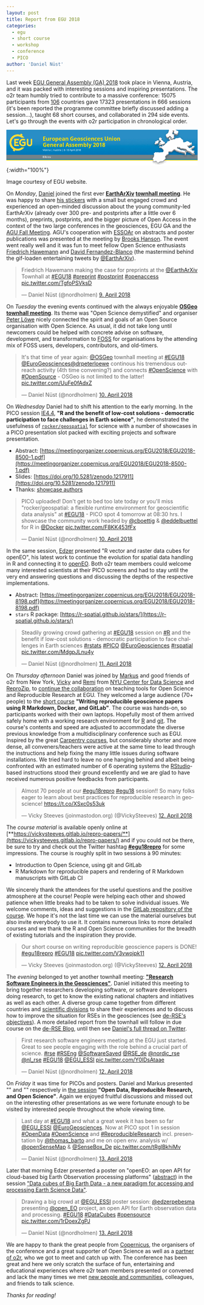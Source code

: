 ```yaml
---
layout: post
title: Report from EGU 2018
categories:
  - egu
  - short course
  - workshop
  - conference
  - PICO
author: 'Daniel Nüst'
---
```


Last week [EGU General Assembly (GA) 2018](http://egu2018.eu/) took place in Vienna, Austria, and it was packed with interesting sessions and inspiring presentations.
The o2r team humbly tried to contribute to a massive conference: 15075 participants from [106](https://egu2018.eu/#CountryStatistics) countries gave 17323 presentations in 666 sessions (it's been reported the programme committee briefly discussed adding a session...), taught 68 short courses, and collaborated in 294 side events.
Let's go through the events with o2r participation in chronological order.

![EGU 2018 conference banner](/public/images/egu2018-banner.png){:width="100%"}
<p class="attributionInlineImage">Image courtesy of EGU website.</p>

On _Monday_, [Daniel](https://orcid.org/0000-0002-0024-5046) joined the first ever<!--more--> **[EarthArXiv](http://eartharxiv.org/) [townhall meeting](https://meetingorganizer.copernicus.org/EGU2018/session/29063)**.
He was happy to share [his stickers](https://www.generosity.com/community-fundraising/ten-thousand-eartharxiv-preprint-service-stickers) with a small but engaged crowd and experienced an open-minded discussion about the young community-led EarthArXiv (already over 300 pre- and postprints after a little over 6 months), preprints, postprints, and the bigger picture of Open Access in the context of the two large conferences in the geosciences, EGU GA and the [AGU Fall Meeting](https://fallmeeting.agu.org). AGU's cooperation with [ESSOAr](https://www.essoar.org/) on abstracts and poster publications was presented at the meeting by [Brooks Hanson](https://orcid.org/0000-0001-6230-7145).
The event went really well and it was fun to meet fellow Open Science enthusiasts [Friedrich Hawemann](https://ethz.academia.edu/FriedrichHawemann) and [David Fernandez-Blanco](https://about.me/geo.fernandez-blanco) (the mastermind behind the gif-loaden entertaining tweets by [@EarthArXiv](https://twitter.com/EarthArXiv)).

<blockquote class="twitter-tweet" data-lang="de"><p lang="en" dir="ltr">Friedrich Hawemann making the case for preprints at the <a href="https://twitter.com/EarthArXiv?ref_src=twsrc%5Etfw">@EarthArXiv</a> Townhall at <a href="https://twitter.com/hashtag/EGU18?src=hash&amp;ref_src=twsrc%5Etfw">#EGU18</a> <a href="https://twitter.com/hashtag/preprint?src=hash&amp;ref_src=twsrc%5Etfw">#preprint</a> <a href="https://twitter.com/hashtag/postprint?src=hash&amp;ref_src=twsrc%5Etfw">#postprint</a> <a href="https://twitter.com/hashtag/openaccess?src=hash&amp;ref_src=twsrc%5Etfw">#openaccess</a> <a href="https://t.co/TgfoPSVksD">pic.twitter.com/TgfoPSVksD</a></p>&mdash; Daniel Nüst (@nordholmen) <a href="https://twitter.com/nordholmen/status/983392981834182657?ref_src=twsrc%5Etfw">9. April 2018</a></blockquote>
<script async src="https://platform.twitter.com/widgets.js" charset="utf-8"></script>

On _Tuesday_ the evening events continued with the always enjoyable **[OSGeo](http://osgeo.org/) [townhall meeting](https://meetingorganizer.copernicus.org/EGU2018/session/29320)**.
Its theme was "Open Science demystified" and organiser [Peter Löwe](http://www.drloewe.eu/) nicely connected the spirit and goals of an Open Source organisation with Open Science.
As usual, it did not take long until newcomers could be helped with concrete advise on software, development, and transformation to [FOSS](https://en.wikipedia.org/wiki/Foss) for organisations by the attending mix of FOSS users, developers, contributors, and old-timers.

<blockquote class="twitter-tweet" data-lang="de"><p lang="en" dir="ltr">It&#39;s that time of year again: <a href="https://twitter.com/OSGeo?ref_src=twsrc%5Etfw">@OSGeo</a>  townhall meeting at <a href="https://twitter.com/hashtag/EGU18?src=hash&amp;ref_src=twsrc%5Etfw">#EGU18</a> <a href="https://twitter.com/EuroGeosciences?ref_src=twsrc%5Etfw">@EuroGeosciences</a><a href="https://twitter.com/drpeterloewe?ref_src=twsrc%5Etfw">@drpeterloewe</a> continous his tremendous outreach activity (4th time convening?) and connects <a href="https://twitter.com/hashtag/OpenScience?src=hash&amp;ref_src=twsrc%5Etfw">#OpenScience</a> with <a href="https://twitter.com/hashtag/OpenSource?src=hash&amp;ref_src=twsrc%5Etfw">#OpenSource</a> - OSGeo is not limited to the latter! <a href="https://t.co/UuFe0fAdxZ">pic.twitter.com/UuFe0fAdxZ</a></p>&mdash; Daniel Nüst (@nordholmen) <a href="https://twitter.com/nordholmen/status/983753702803673089?ref_src=twsrc%5Etfw">10. April 2018</a></blockquote>
<script async src="https://platform.twitter.com/widgets.js" charset="utf-8"></script>

On _Wednesday_ Daniel had to shift his attention to the early morning.
In the PICO session [IE4.4](https://meetingorganizer.copernicus.org/EGU2018/session/27584), **"R and the benefit of low-cost solutions - democratic participation to face challenges in Earth science"**, he demonstrated the usefulness of [`rocker/geospatial`](https://www.rocker-project.org/images/) for science with a number of showcases in a PICO presentation slot packed with exciting projects and software presentation.

- Abstract: [https://meetingorganizer.copernicus.org/EGU2018/EGU2018-8500-1.pdf](https://meetingorganizer.copernicus.org/EGU2018/EGU2018-8500-1.pdf)
- Slides: [https://doi.org/10.5281/zenodo.1217911](https://doi.org/10.5281/zenodo.1217911)
- Thanks: [showcase authors](https://twitter.com/nordholmen/status/983730200373612544)

<blockquote class="twitter-tweet" data-lang="de"><p lang="en" dir="ltr">PICO uploaded! Don&#39;t get to bed too late today or you&#39;ll miss &quot;rocker/geospatial: a flexible runtime environment for geoscientific data analysis&quot; at <a href="https://twitter.com/hashtag/EGU18?src=hash&amp;ref_src=twsrc%5Etfw">#EGU18</a> - PICO spot 4 tomorrow at 08:30 hrs. I showcase the community work headed by <a href="https://twitter.com/cboettig?ref_src=twsrc%5Etfw">@cboettig</a> &amp; <a href="https://twitter.com/eddelbuettel?ref_src=twsrc%5Etfw">@eddelbuettel</a> for R in <a href="https://twitter.com/Docker?ref_src=twsrc%5Etfw">@Docker</a> <a href="https://t.co/F8KK453fFx">pic.twitter.com/F8KK453fFx</a></p>&mdash; Daniel Nüst (@nordholmen) <a href="https://twitter.com/nordholmen/status/983712891755991040?ref_src=twsrc%5Etfw">10. April 2018</a></blockquote>
<script async src="https://platform.twitter.com/widgets.js" charset="utf-8"></script>

In the same session, [Edzer](http://orcid.org/0000-0001-8049-7069) presented "R vector and raster data cubes for openEO", his latest work to continue the evolution for spatial data handling in R and connecting it to [openEO](http://openeo.org/).
Both o2r team members could welcome many interested scientists at their PICO screens and had to stay until the very end answering questions and discussing the depths of the respective implementations.

- Abstract: [https://meetingorganizer.copernicus.org/EGU2018/EGU2018-8198.pdf](https://meetingorganizer.copernicus.org/EGU2018/EGU2018-8198.pdf)
- `stars` R package: [https://r-spatial.github.io/stars/](https://r-spatial.github.io/stars/)

<blockquote class="twitter-tweet" data-lang="de"><p lang="en" dir="ltr">Steadily growing crowd gathering at <a href="https://twitter.com/hashtag/EGU18?src=hash&amp;ref_src=twsrc%5Etfw">#EGU18</a> session on <a href="https://twitter.com/hashtag/R?src=hash&amp;ref_src=twsrc%5Etfw">#R</a> and the benefit if low-cost solutions - democratic participation to face challenges in Earth sciences <a href="https://twitter.com/hashtag/rstats?src=hash&amp;ref_src=twsrc%5Etfw">#rstats</a> <a href="https://twitter.com/hashtag/PICO?src=hash&amp;ref_src=twsrc%5Etfw">#PICO</a> <a href="https://twitter.com/EuroGeosciences?ref_src=twsrc%5Etfw">@EuroGeosciences</a> <a href="https://twitter.com/hashtag/rspatial?src=hash&amp;ref_src=twsrc%5Etfw">#rspatial</a> <a href="https://t.co/MdgpJLnu4y">pic.twitter.com/MdgpJLnu4y</a></p>&mdash; Daniel Nüst (@nordholmen) <a href="https://twitter.com/nordholmen/status/983957403581415424?ref_src=twsrc%5Etfw">11. April 2018</a></blockquote>
<script async src="https://platform.twitter.com/widgets.js" charset="utf-8"></script>

On _Thursday afternoon_ Daniel was joined by [Markus](https://orcid.org/0000-0001-6651-0976) and good friends of o2r from New York, [Vicky](https://vickysteeves.com/) and [Remi](http://remirampin.com/) from [NYU Center for Data Science](https://datascience.nyu.edu/) and [ReproZip](http://reprozip.org/), to [continue the collaboration](/2017/05/03/egu-short-course-recap/) on teaching tools for Open Science and Reproducible Research at EGU.
They welcomed a large audience (70+ people) to the [short course](http://meetingorganizer.copernicus.org/EGU2018/session/28650) **"Writing reproducible geoscience papers using R Markdown, Docker, and GitLab"**.
The course was hands-on, so participants worked with their own laptops.
Hopefully most of them arrived safely home with a working research environment for [R](http://r-project.org/) and [git](http://git-scm.com/).
The course's contents and speed are adjusted to accommodate the diverse previous knowledge from a multidisciplinary conference such as EGU.
Inspired by the great [Carpentry courses](https://carpentries.org/), but considerably shorter and more dense, all conveners/teachers were active at the same time to lead through the instructions and help fixing the many little issues during software installations.
We tried hard to leave no one hanging behind and albeit being confronted with an estimated number of 6 operating systems the [RStudio](https://www.rstudio.com/products/RStudio/)-based instructions stood their ground excellently and we are glad to have received numerous positive feedbacks from participants.

<blockquote class="twitter-tweet" data-lang="de"><p lang="en" dir="ltr">Almost 70 people at our <a href="https://twitter.com/hashtag/egu18repro?src=hash&amp;ref_src=twsrc%5Etfw">#egu18repro</a> <a href="https://twitter.com/hashtag/egu18?src=hash&amp;ref_src=twsrc%5Etfw">#egu18</a> session!! So many folks eager to learn about best practices for reproducible research in geoscience! <a href="https://t.co/XSxc0s53uk">https://t.co/XSxc0s53uk</a></p>&mdash; Vicky Steeves (joinmastodon.org) (@VickySteeves) <a href="https://twitter.com/VickySteeves/status/984422094095208448?ref_src=twsrc%5Etfw">12. April 2018</a></blockquote>
<script async src="https://platform.twitter.com/widgets.js" charset="utf-8"></script>

The *course material* is available openly online at [**https://vickysteeves.gitlab.io/repro-papers/**](https://vickysteeves.gitlab.io/repro-papers/) and if you could not be there, be sure to try and check out the Twitter hashtag [**#egu18repro**](https://twitter.com/hashtag/egu18repro?src=hash) for some impressions.
The course is roughly split in two sessions à 90 minutes:

- Introduction to Open Science, using git and GitLab
- R Markdown for reproducible papers and rendering of R Markdown manuscripts with GitLab CI

We sincerely thank the attendees for the useful questions and the positive atmosphere at the course!
People were helping each other and showed patience when little breaks had to be taken to solve individual issues.
We welcome comments, ideas and suggestions in the [GitLab repository of the course](https://gitlab.com/VickySteeves/repro-papers).
We hope it's not the last time we can use the material ourselves but also invite everybody to use it.
It contains numerous links to more detailed courses and we thank the R and Open Science communities for the breadth of existing tutorials and the inspiration they provide.

<blockquote class="twitter-tweet" data-lang="de"><p lang="en" dir="ltr">Our short course on writing reproducible geoscience papers is DONE! <a href="https://twitter.com/hashtag/egu18repro?src=hash&amp;ref_src=twsrc%5Etfw">#egu18repro</a> <a href="https://twitter.com/hashtag/EGU18?src=hash&amp;ref_src=twsrc%5Etfw">#EGU18</a> <a href="https://t.co/V3vwojpk11">pic.twitter.com/V3vwojpk11</a></p>&mdash; Vicky Steeves (joinmastodon.org) (@VickySteeves) <a href="https://twitter.com/VickySteeves/status/984454491176136704?ref_src=twsrc%5Etfw">12. April 2018</a></blockquote>
<script async src="https://platform.twitter.com/widgets.js" charset="utf-8"></script>

The _evening_ belonged to yet another townhall meeting: **["Research Software Engineers in the Geosciences"](http://meetingorganizer.copernicus.org/EGU2018/session/29539)**.
Daniel initiated this meeting to bring together researchers developing software, or software developers doing research, to get to know the existing national chapters and initiatives as well as each other.
A diverse group came together from different countries and [scientific divisions](https://www.egu.eu/structure/divisions/) to share their experiences and to discuss how to improve the situation for RSEs in the geosciences (see [de-RSE's objectives](http://www.de-rse.org/en/aims.html)).
A more detailed report from the townhall will follow in due course on the [de-RSE Blog](http://www.de-rse.org/en/blog.html), until then see [Daniel's full thread on Twitter](https://twitter.com/nordholmen/status/984484030031843328).

<blockquote class="twitter-tweet" data-lang="de"><p lang="en" dir="ltr">First research software engineers meeting at the EGU just started. Great to see people engaging with the role behind a crucial part of science. <a href="https://twitter.com/hashtag/rse?src=hash&amp;ref_src=twsrc%5Etfw">#rse</a> <a href="https://twitter.com/hashtag/RSEng?src=hash&amp;ref_src=twsrc%5Etfw">#RSEng</a> <a href="https://twitter.com/SoftwareSaved?ref_src=twsrc%5Etfw">@SoftwareSaved</a> <a href="https://twitter.com/RSE_de?ref_src=twsrc%5Etfw">@RSE_de</a> <a href="https://twitter.com/nordic_rse?ref_src=twsrc%5Etfw">@nordic_rse</a> <a href="https://twitter.com/nl_rse?ref_src=twsrc%5Etfw">@nl_rse</a> <a href="https://twitter.com/hashtag/EGU18?src=hash&amp;ref_src=twsrc%5Etfw">#EGU18</a> <a href="https://twitter.com/EGU_ESSI?ref_src=twsrc%5Etfw">@EGU_ESSI</a> <a href="https://t.co/Y0lDsAtaae">pic.twitter.com/Y0lDsAtaae</a></p>&mdash; Daniel Nüst (@nordholmen) <a href="https://twitter.com/nordholmen/status/984479316699381760?ref_src=twsrc%5Etfw">12. April 2018</a></blockquote>
<script async src="https://platform.twitter.com/widgets.js" charset="utf-8"></script>

On _Friday_ it was time for PICOs and posters. Daniel and Markus presented "" and "" respectively in [the session](https://meetingorganizer.copernicus.org/EGU2018/session/28036) **"Open Data, Reproducible Research, and Open Science"**.
Again we enjoyed fruitful discussions and missed out on the interesting other presentations as we were fortunate enough to be visited by interested people throughout the whole viewing time.

<blockquote class="twitter-tweet" data-lang="de"><p lang="en" dir="ltr">Last day at <a href="https://twitter.com/hashtag/EGU18?src=hash&amp;ref_src=twsrc%5Etfw">#EGU18</a> and what a great week it has been so far <a href="https://twitter.com/EGU_ESSI?ref_src=twsrc%5Etfw">@EGU_ESSI</a> <a href="https://twitter.com/EuroGeosciences?ref_src=twsrc%5Etfw">@EuroGeosciences</a>. Now at PICO spot 1 in session <a href="https://twitter.com/hashtag/OpenData?src=hash&amp;ref_src=twsrc%5Etfw">#OpenData</a> <a href="https://twitter.com/hashtag/OpenScience?src=hash&amp;ref_src=twsrc%5Etfw">#OpenScience</a> and <a href="https://twitter.com/hashtag/ReproducibleResearch?src=hash&amp;ref_src=twsrc%5Etfw">#ReproducibleResearch</a> incl. presentation by <a href="https://twitter.com/thomas_barto?ref_src=twsrc%5Etfw">@thomas_barto</a> and me on open env. analysis w/ <a href="https://twitter.com/openSenseMap?ref_src=twsrc%5Etfw">@openSenseMap</a> &amp; <a href="https://twitter.com/SenseBox_De?ref_src=twsrc%5Etfw">@SenseBox_De</a> <a href="https://t.co/tRglBkhiMv">pic.twitter.com/tRglBkhiMv</a></p>&mdash; Daniel Nüst (@nordholmen) <a href="https://twitter.com/nordholmen/status/984680761549901825?ref_src=twsrc%5Etfw">13. April 2018</a></blockquote>
<script async src="https://platform.twitter.com/widgets.js" charset="utf-8"></script>

Later that morning Edzer presented a poster on "openEO: an open API for cloud-based big Earth Observation processing platforms" ([abstract](https://meetingorganizer.copernicus.org/EGU2018/EGU2018-8198.pdf)) in the session ["Data cubes of Big Earth Data - a new paradigm for accessing and processing Earth Science Data"](https://meetingorganizer.copernicus.org/EGU2018/session/28035).

<blockquote class="twitter-tweet" data-lang="de"><p lang="en" dir="ltr">Drawing a big crowd at <a href="https://twitter.com/EGU_ESSI?ref_src=twsrc%5Etfw">@EGU_ESSI</a> poster session: <a href="https://twitter.com/edzerpebesma?ref_src=twsrc%5Etfw">@edzerpebesma</a> presenting <a href="https://twitter.com/open_EO?ref_src=twsrc%5Etfw">@open_EO</a> project, an open API for Earth observation data and processing. <a href="https://twitter.com/hashtag/EGU18?src=hash&amp;ref_src=twsrc%5Etfw">#EGU18</a> <a href="https://twitter.com/hashtag/DataCubes?src=hash&amp;ref_src=twsrc%5Etfw">#DataCubes</a> <a href="https://twitter.com/hashtag/opensource?src=hash&amp;ref_src=twsrc%5Etfw">#opensource</a> <a href="https://t.co/1rDoexZgPJ">pic.twitter.com/1rDoexZgPJ</a></p>&mdash; Daniel Nüst (@nordholmen) <a href="https://twitter.com/nordholmen/status/984725790133751808?ref_src=twsrc%5Etfw">13. April 2018</a></blockquote>
<script async src="https://platform.twitter.com/widgets.js" charset="utf-8"></script>

We are happy to thank the great people from [Copernicus](https://meetings.copernicus.org/), the organisers of the conference and a great supporter of Open Science as well as a [partner of o2r](/about), who we got to meet and catch up with.
The conference has been great and here we only scratch the surface of fun, entertaining and educational experiences where o2r team members presented or convened and lack the many times we met [new people and communities](https://twitter.com/nordholmen/status/984768359244890117), colleagues, and friends to talk science.

_Thanks for reading!_
